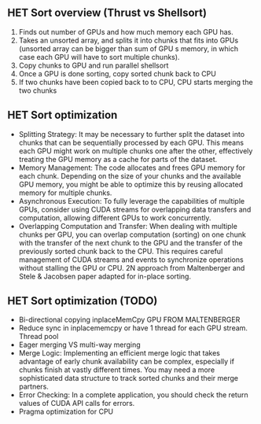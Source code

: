 ## HET Sort overview (Thrust vs Shellsort)
1. Finds out number of GPUs and how much memory each GPU has. 
2. Takes an unsorted array, and splits it into chunks that fits into GPUs (unsorted array can be bigger than sum of GPU s memory, in which case each GPU will have to sort multiple chunks).
3. Copy chunks to GPU and run parallel shellsort
4. Once a GPU is done sorting, copy sorted chunk back to CPU
5. If two chunks have been copied back to to CPU, CPU starts merging the two chunks

## HET Sort optimization
- Splitting Strategy: It may be necessary to further split the dataset into chunks that can be sequentially processed by each GPU. This means each GPU might work on multiple chunks one after the other, effectively treating the GPU memory as a cache for parts of the dataset.
- Memory Management: The code allocates and frees GPU memory for each chunk. Depending on the size of your chunks and the available GPU memory, you might be able to optimize this by reusing allocated memory for multiple chunks.
- Asynchronous Execution: To fully leverage the capabilities of multiple GPUs, consider using CUDA streams for overlapping data transfers and computation, allowing different GPUs to work concurrently.
- Overlapping Computation and Transfer: When dealing with multiple chunks per GPU, you can overlap computation (sorting) on one chunk with the transfer of the next chunk to the GPU and the transfer of the previously sorted chunk back to the CPU. This requires careful management of CUDA streams and events to synchronize operations without stalling the GPU or CPU. 2N approach from Maltenberger and Stele & Jacobsen paper adapted for in-place sorting.

## HET Sort optimization (TODO)
- Bi-directional copying inplaceMemCpy GPU FROM MALTENBERGER
- Reduce sync in inplacememcpy or have 1 thread for each GPU stream. Thread pool
- Eager merging VS multi-way merging
- Merge Logic: Implementing an efficient merge logic that takes advantage of early chunk availability can be complex, especially if chunks finish at vastly different times. You may need a more sophisticated data structure to track sorted chunks and their merge partners.
- Error Checking: In a complete application, you should check the return values of CUDA API calls for errors.
- Pragma optimization for CPU